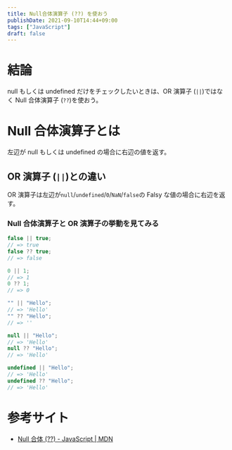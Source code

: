 ```yaml
---
title: Null合体演算子 (??) を使おう
publishDate: 2021-09-10T14:44+09:00
tags: ["JavaScript"]
draft: false
---
```


# 結論

null もしくは undefined だけをチェックしたいときは、OR 演算子 (`||`)ではなく Null 合体演算子 (`??`)を使おう。

# Null 合体演算子とは

左辺が null もしくは undefined の場合に右辺の値を返す。

## OR 演算子 (`||`)との違い

OR 演算子は左辺が`null`/`undefined`/`0`/`NaN`/`false`の Falsy な値の場合に右辺を返す。

### Null 合体演算子と OR 演算子の挙動を見てみる

```js
false || true;
// => true
false ?? true;
// => false

0 || 1;
// => 1
0 ?? 1;
// => 0

"" || "Hello";
// => 'Hello'
"" ?? "Hello";
// => ''

null || "Hello";
// => 'Hello'
null ?? "Hello";
// => 'Hello'

undefined || "Hello";
// => 'Hello'
undefined ?? "Hello";
// => 'Hello'
```

# 参考サイト

- [Null 合体 (??) - JavaScript | MDN](https://developer.mozilla.org/ja/docs/Web/JavaScript/Reference/Operators/Nullish_coalescing_operator)
